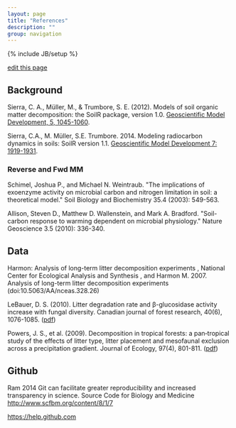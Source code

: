 ```yaml
---
layout: page
title: "References"
description: ""
group: navigation
---
```

{% include JB/setup %}

[edit this page](https://github.com/soil-metamodel/soil-metamodel.github.com/edit/master/references.md)

## Background


Sierra, C. A., Müller, M., & Trumbore, S. E. (2012). Models of soil organic matter decomposition: the SoilR package, version 1.0. [Geoscientific Model Development, 5, 1045-1060](http://www.geosci-model-dev.net/5/1045/2012/gmd-5-1045-2012.pdf).

Sierra, C.A., M. Müller, S.E. Trumbore. 2014. Modeling radiocarbon dynamics in soils: SoilR version 1.1. [Geoscientific Model Development 7: 1919-1931](http://www.geosci-model-dev.net/7/1919/2014/gmd-7-1919-2014.pdf).

### Reverse and Fwd MM

Schimel, Joshua P., and Michael N. Weintraub. "The implications of exoenzyme activity on microbial carbon and nitrogen limitation in soil: a theoretical model." Soil Biology and Biochemistry 35.4 (2003): 549-563.

Allison, Steven D., Matthew D. Wallenstein, and Mark A. Bradford. "Soil-carbon response to warming dependent on microbial physiology." Nature Geoscience 3.5 (2010): 336-340.

## Data

Harmon: Analysis of long-term litter decomposition experiments , National Center for Ecological Analysis and Synthesis , and Harmon M. 2007. Analysis of long-term litter decomposition experiments (doi:10.5063/AA/nceas.328.26)

LeBauer, D. S. (2010). Litter degradation rate and β-glucosidase activity increase with fungal diversity. Canadian journal of forest research, 40(6), 1076-1085. 
([pdf](https://github.com/soil-metamodel/decomposition_datasets/blob/master/lebauer_2010_micrcosm/lebauer2010ldr.pdf?raw=true))

Powers, J. S., et al. (2009). Decomposition in tropical forests: a pan‐tropical study of the effects of litter type, litter placement and mesofaunal exclusion across a precipitation gradient. Journal of Ecology, 97(4), 801-811. ([pdf](https://github.com/soil-metamodel/decomposition_datasets/blob/master/powers_2009_litterbags/powers2009%20J%20Ecology.pdf?raw=true))


## Github

Ram 2014 Git can facilitate greater reproducibility and increased transparency in science. Source Code for Biology and Medicine http://www.scfbm.org/content/8/1/7

https://help.github.com
